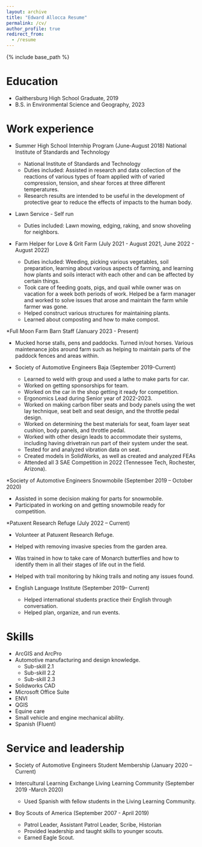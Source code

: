```yaml
---
layout: archive
title: "Edward Allocca Resume"
permalink: /cv/
author_profile: true
redirect_from:
  - /resume
---
```


{% include base_path %}

Education
======
* Gaithersburg High School Graduate, 2019
* B.S. in Environmental Science and Geography, 2023

Work experience
======
* Summer High School Internhip Program (June-August 2018) National Institute of Standards and Technology
  * National Institute of Standards and Technology
  * Duties included: Assisted in research and data collection of the reactions of various types of foam applied with of varied compression, tension, and shear forces at three different temperatures.
  * Research results are intended to be useful in the development of protective gear to reduce the effects of impacts to the human body.

* Lawn Service - Self run
  * Duties included: Lawn mowing, edging, raking, and snow shoveling for neighbors.

* Farm Helper for Love & Grit Farm (July 2021 - August 2021, June 2022 - August 2022)
  * Duties included: Weeding, picking various vegetables, soil preparation, learning about various aspects of farming, and learning how plants and soils interact with each other and can be affected by certain things.  
  * Took care of feeding goats, pigs, and quail while owner was on vacation for a week both periods of work.  Helped be a farm manager and worked to solve issues that arose and maintain the farm while farmer was gone.  
  * Helped construct various structures for maintaining plants.  
  * Learned about composting and how to make compost.

*Full Moon Farm Barn Staff (January 2023 - Present)
  * Mucked horse stalls, pens and paddocks.  Turned in/out horses.  Various maintenance jobs around farm such as helping to maintain parts of the paddock fences and areas within. 

* Society of Automotive Engineers Baja (September 2019-Current)
  *	Learned to weld with group and used a lathe to make parts for car.
  *	Worked on getting sponsorships for team.
  *	Worked on the car in the shop getting it ready for competition.
  *	Ergonomics Lead during Senior year of 2022-2023.
  *	Worked on making carbon fiber seats and body panels using the wet lay technique, seat belt and seat design, and the throttle pedal design.
  *	Worked on determining the best materials for seat, foam layer seat cushion, body panels, and throttle pedal.
  *	Worked with other design leads to accommodate their systems, including having drivetrain run part of their system under the seat.
  *	Tested for and analyzed vibration data on seat.
  *	Created models in SolidWorks, as well as created and analyzed FEAs 
  *	Attended all 3 SAE Competition in 2022 (Tennessee Tech, Rochester, Arizona).

*Society of Automotive Engineers Snowmobile (September 2019 – October 2020)
  * Assisted in some decision making for parts for snowmobile.
  * Participated in working on and getting snowmobile ready for competition.

*Patuxent Research Refuge (July 2022 – Current)
  * Volunteer at Patuxent Research Refuge.
  * Helped with removing invasive species from the garden area.
  * Was trained in how to take care of Monarch butterflies and how to identify them in all their stages of life out in the field.
  * Helped with trail monitoring by hiking trails and noting any issues found.

* English Language Institute (September 2019– Current)
  * Helped international students practice their English through conversation.
  * Helped plan, organize, and run events.

Skills
======
* ArcGIS and ArcPro
* Automotive manufacturing and design knowledge.
  * Sub-skill 2.1
  * Sub-skill 2.2
  * Sub-skill 2.3
* Solidworks CAD
* Microsoft Office Suite
* ENVI
* QGIS
* Equine care
* Small vehicle and engine mechanical ability.
* Spanish (Fluent)

Service and leadership
======
* Society of Automotive Engineers Student Membership (January 2020 – Current)

* Intercultural Learning Exchange Living Learning Community (September 2019 -March 2020)
  * Used Spanish with fellow students in the Living Learning Community.

* Boy Scouts of America (September 2007 - April 2019)
  * Patrol Leader, Assistant Patrol Leader, Scribe, Historian
  * Provided leadership and taught skills to younger scouts.
  * Earned Eagle Scout.
